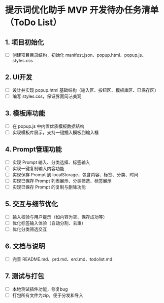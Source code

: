 # 提示词优化助手 MVP 开发待办任务清单（ToDo List）

## 1. 项目初始化
- [ ] 创建项目目录结构，初始化 manifest.json、popup.html、popup.js、styles.css

## 2. UI开发
- [ ] 设计并实现 popup.html 基础结构（输入区、按钮区、模板库区、已保存区）
- [ ] 编写 styles.css，保证界面简洁美观

## 3. 模板库功能
- [ ] 在 popup.js 中内置优质模板数据结构
- [ ] 实现模板库展示，支持一键插入模板到输入框

## 4. Prompt管理功能
- [ ] 实现 Prompt 输入、分类选择、标签输入
- [ ] 实现一键复制输入内容功能
- [ ] 实现保存 Prompt 到 localStorage，包含内容、标签、分类、时间
- [ ] 实现已保存 Prompt 列表展示、分类筛选、标签展示
- [ ] 实现已保存 Prompt 的复制与删除功能

## 5. 交互与细节优化
- [ ] 输入校验与用户提示（如内容为空、保存成功等）
- [ ] 优化标签输入体验（自动分割、去重）
- [ ] 优化分类筛选交互

## 6. 文档与说明
- [ ] 完善 README.md、prd.md、erd.md、todolist.md

## 7. 测试与打包
- [ ] 本地测试插件功能，修复bug
- [ ] 打包所有文件为zip，便于分发和导入 